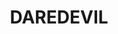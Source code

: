 ---
title: 'DAREDEVIL'
linerNotes: "noun: a reckless person who enjoys doing dangerous things.
adjective: reckless and daring"
pubDate: '04 May 2023'
image: 'daredevil.jpg'
url: 'https://strrchildluke.bandcamp.com/album/daredevil'
---
